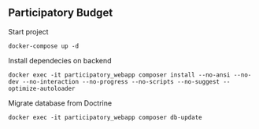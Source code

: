 ## Participatory Budget

Start project
```
docker-compose up -d
```

Install dependecies on backend
```
docker exec -it participatory_webapp composer install --no-ansi --no-dev --no-interaction --no-progress --no-scripts --no-suggest --optimize-autoloader
```

Migrate database from Doctrine
```
docker exec -it participatory_webapp composer db-update
```

